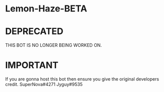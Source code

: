 # Lemon-Haze-BETA

# DEPRECATED
THIS BOT IS NO LONGER BEING WORKED ON.

# IMPORTANT
If you are gonna host this bot then ensure you give the original developers credit.
SuperNova#4271
Jyguy#9535


